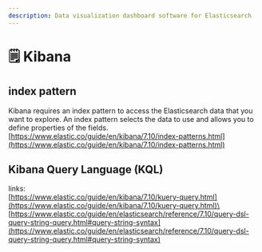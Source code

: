 ```yaml
---
description: Data visualization dashboard software for Elasticsearch
---
```


# 🗒 Kibana

## index pattern

Kibana requires an index pattern to access the Elasticsearch data that you want to explore. An index pattern selects the data to use and allows you to define properties of the fields.\
[https://www.elastic.co/guide/en/kibana/7.10/index-patterns.html](https://www.elastic.co/guide/en/kibana/7.10/index-patterns.html)

## Kibana Query Language (KQL)

links:\
[https://www.elastic.co/guide/en/kibana/7.10/kuery-query.html](https://www.elastic.co/guide/en/kibana/7.10/kuery-query.html)\
[https://www.elastic.co/guide/en/elasticsearch/reference/7.10/query-dsl-query-string-query.html#query-string-syntax](https://www.elastic.co/guide/en/elasticsearch/reference/7.10/query-dsl-query-string-query.html#query-string-syntax)


